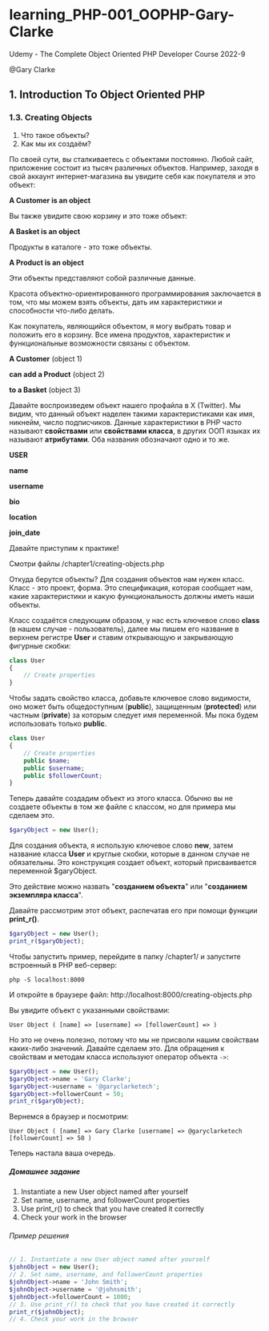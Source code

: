 # learning_PHP-001_OOPHP-Gary-Clarke
Udemy - The Complete Object Oriented PHP Developer Course 2022-9

@Gary Clarke

## 1. Introduction To Object Oriented PHP

### 1.3. Creating Objects

1. Что такое объекты?
2. Как мы их создаём?

По своей сути, вы сталкиваетесь с объектами постоянно. Любой сайт, приложение состоит из тысяч различных объектов.
Например, заходя в свой аккаунт интернет-магазина вы увидите себя как покупателя и это объект:

**A Customer is an object**

Вы также увидите свою корзину и это тоже объект:

**A Basket is an object**

Продукты в каталоге - это тоже объекты.

**A Product is an object**

Эти объекты представляют собой различные данные.

Красота объектно-ориентированного программирования заключается в том, что мы можем взять объекты, дать им характеристики и способности что-либо делать.

Как покупатель, являющийся объектом, я могу выбрать товар и положить его в корзину.
Все имена продуктов, характеристик и функциональные возможности связаны с объектом.

**A Customer**
(object 1)

**can add a Product**
(object 2)

**to a Basket**
(object 3)

Давайте воспроизведем объект нашего профайла в X (Twitter).
Мы видим, что данный объект наделен такими характеристиками как имя, никнейм, число подписчиков.
Данные характеристики в PHP часто называют **свойствами** или **свойствами класса**, в других ООП языках их называют **атрибутами**. Оба названия обозначают одно и то же.

**USER**

__name__

__username__

__bio__

__location__

__join_date__

Давайте приступим к практике!

Смотри файлы /chapter1/creating-objects.php

Откуда берутся объекты? Для создания объектов нам нужен класс. Класс - это проект, форма. Это спецификация, которая сообщает нам, какие характеристики и какую функциональность должны иметь наши объекты.

Класс создаётся следующим образом, у нас есть ключевое слово **class** (в нашем случае - пользователь), далее мы пишем его название в верхнем регистре **User** и ставим открывающую и закрывающую фигурные скобки:
```php
class User
{
    // Create properties
}
```
Чтобы задать свойство класса, добавьте ключевое слово видимости, оно может быть общедоступным (**public**), защищенным (**protected**) или частным (**private**) за которым следует имя переменной.
Мы пока будем использовать только **public**.
```php
class User
{
    // Create properties
    public $name;
    public $username;
    public $followerCount;
}
```
Теперь давайте создадим объект из этого класса.
Обычно вы не создаете объекты в том же файле с классом, но для примера мы сделаем это.
```php
$garyObject = new User();
```
Для создания объекта, я использую ключевое слово **new**, затем название класса **User** и круглые скобки, которые в данном случае не обязательны.
Это конструкция создает объект, который присваивается переменной $garyObject.

Это действие можно назвать "**созданием объекта**" или "**созданием экземпляра класса**".

Давайте рассмотрим этот объект, распечатав его при помощи функции **print_r()**.
```php
$garyObject = new User();
print_r($garyObject);
```
Чтобы запустить пример, перейдите в папку /chapter1/ и запустите встроенный в PHP веб-сервер:
```shell
php -S localhost:8000
```
И откройте в браузере файл:
http://localhost:8000/creating-objects.php

Вы увидите объект с указанными свойствами:
```
User Object ( [name] => [username] => [followerCount] => ) 
```
Но это не очень полезно, потому что мы не присволи нашим свойствам каких-либо значений.
Давайте сделаем это. Для обращения к свойствам и методам класса используют оператор объекта ``->``:
```php
$garyObject = new User();
$garyObject->name = 'Gary Clarke';
$garyObject->username = '@garyclarketech';
$garyObject->followerCount = 50;
print_r($garyObject);
```
Вернемся в браузер и посмотрим:
```
User Object ( [name] => Gary Clarke [username] => @garyclarketech [followerCount] => 50 ) 
```
Теперь настала ваша очередь.
##### Домашнее задание
1. Instantiate a new User object named after yourself
2. Set name, username, and followerCount properties
3. Use print_r() to check that you have created it correctly
4. Check your work in the browser

###### Пример решения
```php
// 1. Instantiate a new User object named after yourself
$johnObject = new User();
// 2. Set name, username, and followerCount properties
$johnObject->name = 'John Smith';
$johnObject->username = '@johnsmith';
$johnObject->followerCount = 1000;
// 3. Use print_r() to check that you have created it correctly
print_r($johnObject);
// 4. Check your work in the browser
```